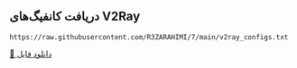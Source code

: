 ## دریافت کانفیگ‌های V2Ray

```url
https://raw.githubusercontent.com/R3ZARAHIMI/7/main/v2ray_configs.txt
```

[💾 دانلود فایل](https://raw.githubusercontent.com/R3ZARAHIMI/7/main/v2ray_configs.txt)
